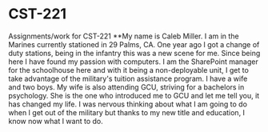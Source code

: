 # CST-221
Assignments/work for CST-221
**My name is Caleb Miller. I am in the Marines currently stationed in 29 Palms, CA. One year ago I got a change of duty stations, being in the infantry this was a new scene for me. Since being here I have found my passion with computers. I am the SharePoint manager for the schoolhouse here and with it being a non-deployable unit, I get to take advantage of the military's tuition assistance program.
I have a wife and two boys. My wife is also attending GCU, striving for a bachelors in psychology. She is the one who introduced me to GCU and let me tell you, it has changed my life. I was nervous thinking about what I am going to do when I get out of the military but thanks to my new title and education, I know now what I want to do.
